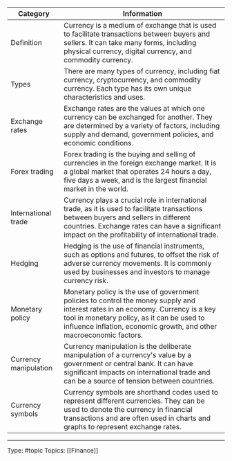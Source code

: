 | Category              | Information                                                                                                                                                                                                                                            |
|-----------------------|--------------------------------------------------------------------------------------------------------------------------------------------------------------------------------------------------------------------------------------------------------|
| Definition            | Currency is a medium of exchange that is used to facilitate transactions between buyers and sellers. It can take many forms, including physical currency, digital currency, and commodity currency.                                                    |
| Types                 | There are many types of currency, including fiat currency, cryptocurrency, and commodity currency. Each type has its own unique characteristics and uses.                                                                                              |
| Exchange rates        | Exchange rates are the values at which one currency can be exchanged for another. They are determined by a variety of factors, including supply and demand, government policies, and economic conditions.                                              |
| Forex trading         | Forex trading is the buying and selling of currencies in the foreign exchange market. It is a global market that operates 24 hours a day, five days a week, and is the largest financial market in the world.                                          |
| International trade   | Currency plays a crucial role in international trade, as it is used to facilitate transactions between buyers and sellers in different countries. Exchange rates can have a significant impact on the profitability of international trade.            |
| Hedging               | Hedging is the use of financial instruments, such as options and futures, to offset the risk of adverse currency movements. It is commonly used by businesses and investors to manage currency risk.                                                   |
| Monetary policy       | Monetary policy is the use of government policies to control the money supply and interest rates in an economy. Currency is a key tool in monetary policy, as it can be used to influence inflation, economic growth, and other macroeconomic factors. |
| Currency manipulation | Currency manipulation is the deliberate manipulation of a currency's value by a government or central bank. It can have significant impacts on international trade and can be a source of tension between countries.                                   |
| Currency symbols      | Currency symbols are shorthand codes used to represent different currencies. They can be used to denote the currency in financial transactions and are often used in charts and graphs to represent exchange rates.                                    |

___
Type: #topic 
Topics: [[Finance]]


